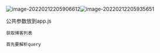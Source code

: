 ![image-20220212205906612](C:\Users\inui\AppData\Roaming\Typora\typora-user-images\image-20220212205906612.png)![image-20220212205935651](C:\Users\inui\AppData\Roaming\Typora\typora-user-images\image-20220212205935651.png)

公共参数放到app.js

```
获取博客列表

首先要解析query
```

